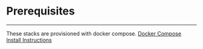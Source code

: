 # Prerequisites
---
These stacks are provisioned with docker compose. 
[Docker Compose Install Instructions](https://docs.docker.com/compose/install/)